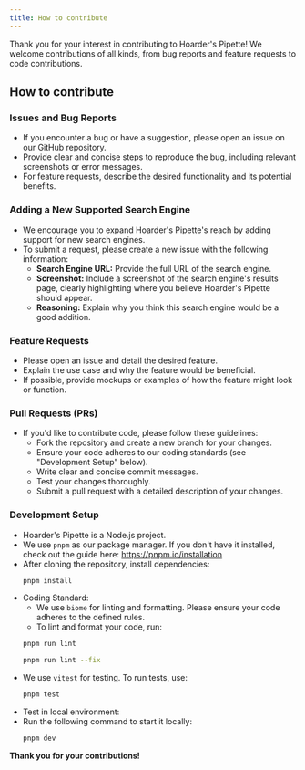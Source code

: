 ```yaml
---
title: How to contribute
---
```


Thank you for your interest in contributing to Hoarder's Pipette! We welcome contributions of all kinds, from bug reports and feature requests to code contributions.

## How to contribute

### Issues and Bug Reports

- If you encounter a bug or have a suggestion, please open an issue on our GitHub repository.
- Provide clear and concise steps to reproduce the bug, including relevant screenshots or error messages.
- For feature requests, describe the desired functionality and its potential benefits.

### Adding a New Supported Search Engine

- We encourage you to expand Hoarder's Pipette's reach by adding support for new search engines.
- To submit a request, please create a new issue with the following information:
  - **Search Engine URL:** Provide the full URL of the search engine.
  - **Screenshot:** Include a screenshot of the search engine's results page, clearly highlighting where you believe Hoarder's Pipette should appear.
  - **Reasoning:** Explain why you think this search engine would be a good addition.

### Feature Requests

- Please open an issue and detail the desired feature.
- Explain the use case and why the feature would be beneficial.
- If possible, provide mockups or examples of how the feature might look or function.

### Pull Requests (PRs)

- If you'd like to contribute code, please follow these guidelines:
  - Fork the repository and create a new branch for your changes.
  - Ensure your code adheres to our coding standards (see "Development Setup" below).
  - Write clear and concise commit messages.
  - Test your changes thoroughly.
  - Submit a pull request with a detailed description of your changes.

### Development Setup

- Hoarder's Pipette is a Node.js project.
- We use `pnpm` as our package manager. If you don't have it installed, check out the guide here: https://pnpm.io/installation
- After cloning the repository, install dependencies:
  ```bash
  pnpm install
  ```
- Coding Standard:
  - We use `biome` for linting and formatting. Please ensure your code adheres to the defined rules.
  - To lint and format your code, run:
  ```bash
  pnpm run lint
  ```
  ```bash
  pnpm run lint --fix
  ```
- We use `vitest` for testing. To run tests, use:
  ```bash
  pnpm test
  ```
- Test in local environment:
 - Run the following command to start it locally:
   ```bash
   pnpm dev
   ```

**Thank you for your contributions!**
